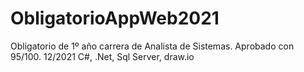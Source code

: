 # ObligatorioAppWeb2021
Obligatorio de 1º año carrera de Analista de Sistemas. Aprobado con 95/100. 12/2021
C#, .Net, Sql Server, draw.io
